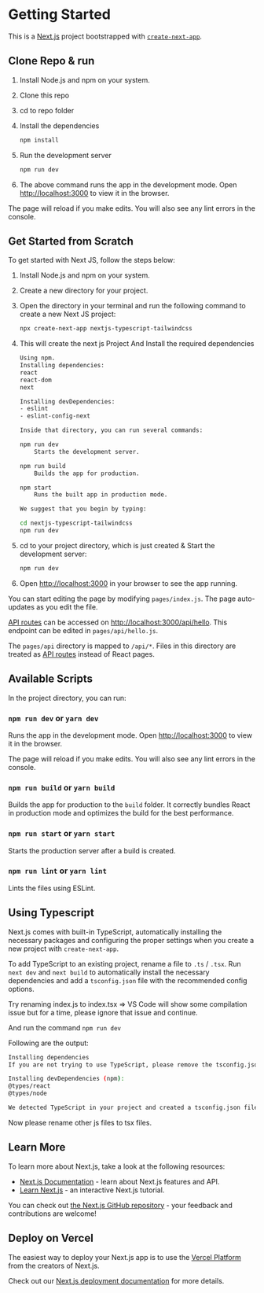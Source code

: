 # Getting Started

This is a [Next.js](https://nextjs.org/) project bootstrapped with [`create-next-app`](https://github.com/vercel/next.js/tree/canary/packages/create-next-app).

## Clone Repo & run

1. Install Node.js and npm on your system.
2. Clone this repo
3. cd to repo folder
4. Install the dependencies

   ```bash
   npm install
   ```

5. Run the development server

   ```bash
   npm run dev
   ```

6. The above command runs the app in the development mode.
   Open [http://localhost:3000](http://localhost:3000) to view it in the browser.

The page will reload if you make edits.
You will also see any lint errors in the console.

## Get Started from Scratch

To get started with Next JS, follow the steps below:

1. Install Node.js and npm on your system.
2. Create a new directory for your project.
3. Open the directory in your terminal and run the following command to create a new Next JS project:

   ```bash
   npx create-next-app nextjs-typescript-tailwindcss
   ```

4. This will create the next js Project And Install the required dependencies

   ```bash
   Using npm.
   Installing dependencies:
   react
   react-dom
   next

   Installing devDependencies:
   - eslint
   - eslint-config-next

   Inside that directory, you can run several commands:

   npm run dev
       Starts the development server.

   npm run build
       Builds the app for production.

   npm start
       Runs the built app in production mode.

   We suggest that you begin by typing:

   cd nextjs-typescript-tailwindcss
   npm run dev
   ```

5. cd to your project directory, which is just created & Start the development server:

   ```bash
   npm run dev
   ```

6. Open [http://localhost:3000](http://localhost:3000) in your browser to see the app running.

You can start editing the page by modifying `pages/index.js`. The page auto-updates as you edit the file.

[API routes](https://nextjs.org/docs/api-routes/introduction) can be accessed on [http://localhost:3000/api/hello](http://localhost:3000/api/hello). This endpoint can be edited in `pages/api/hello.js`.

The `pages/api` directory is mapped to `/api/*`. Files in this directory are treated as [API routes](https://nextjs.org/docs/api-routes/introduction) instead of React pages.

## Available Scripts

In the project directory, you can run:

### `npm run dev` or `yarn dev`

Runs the app in the development mode.
Open [http://localhost:3000](http://localhost:3000) to view it in the browser.

The page will reload if you make edits.
You will also see any lint errors in the console.

### `npm run build` or `yarn build`

Builds the app for production to the `build` folder.
It correctly bundles React in production mode and optimizes the build for the best performance.

### `npm run start` or `yarn start`

Starts the production server after a build is created.

### `npm run lint` or `yarn lint`

Lints the files using ESLint.

## Using Typescript

Next.js comes with built-in TypeScript, automatically installing the necessary packages and configuring the proper settings when you create a new project with `create-next-app`.

To add TypeScript to an existing project, rename a file to `.ts` / `.tsx`. Run `next dev` and `next build` to automatically install the necessary dependencies and add a `tsconfig.json` file with the recommended config options.

Try renaming index.js to index.tsx => VS Code will show some compilation issue but for a time, please ignore that issue and continue.

And run the command `npm run dev`

Following are the output:

```bash
Installing dependencies
If you are not trying to use TypeScript, please remove the tsconfig.json file from your package root (and any TypeScript files in your app and pages directories).

Installing devDependencies (npm):
@types/react
@types/node

We detected TypeScript in your project and created a tsconfig.json file for you.
```

Now please rename other js files to tsx files.

## Learn More

To learn more about Next.js, take a look at the following resources:

- [Next.js Documentation](https://nextjs.org/docs) - learn about Next.js features and API.
- [Learn Next.js](https://nextjs.org/learn) - an interactive Next.js tutorial.

You can check out [the Next.js GitHub repository](https://github.com/vercel/next.js/) - your feedback and contributions are welcome!

## Deploy on Vercel

The easiest way to deploy your Next.js app is to use the [Vercel Platform](https://vercel.com/new?utm_medium=default-template&filter=next.js&utm_source=create-next-app&utm_campaign=create-next-app-readme) from the creators of Next.js.

Check out our [Next.js deployment documentation](https://nextjs.org/docs/deployment) for more details.
